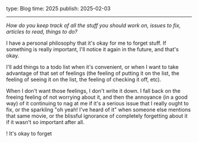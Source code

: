 type: Blog
time: 2025
publish: 2025-02-03

---

*How do you keep track of all the stuff you should work on, issues to fix, articles to read, things to do?*

I have a personal philosophy that it's okay for me to forget stuff. If something is really important, I'll notice it again in the future, and that's okay.

I'll add things to a todo list when it's convenient, or when I want to take advantage of that set of feelings (the feeling of putting it on the list, the feeling of seeing it on the list, the feeling of checking it off, etc).

When I don't want those feelings, I don't write it down. I fall back on the freeing feeling of not worrying about it, and then the annoyance (in a good way) of it continuing to nag at me if it's a serious issue that I really ought to fix, or the sparkling "oh yeah! I've heard of it" when someone else mentions that same movie, or the blissful ignorance of completely forgetting about it if it wasn't so important after all.

! It's okay to forget

<style>
  title { margin-top: 1.2em }
</style>

